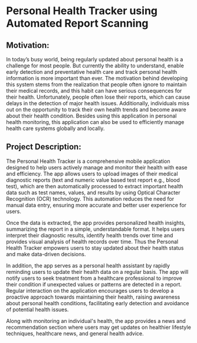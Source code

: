 # Personal Health Tracker using Automated Report Scanning

## Motivation: 
In today’s busy world, being regularly updated about personal health is a challenge for most people. But currently the ability to understand, enable early detection and preventative health care and track personal health information is more important than ever. The motivation behind developing this system stems from the realization that people often ignore to maintain their medical records, and this habit can have serious consequences for their health. Unfortunately, people often lose their reports, which can cause delays in the detection of major health issues. Additionally, individuals miss out on the opportunity to track their own health trends and become aware about their health condition. Besides using this application in personal 
health monitoring, this application can also be used to efficiently manage health care systems globally and locally.

## Project Description:
The Personal Health Tracker is a comprehensive mobile application designed to help users actively manage and monitor their health with ease and efficiency. The app allows users to upload images of their medical diagnostic reports (text and numeric value based test report e.g., blood test), which are then automatically processed to extract important health data such as test names, values, and results by using Optical Character Recognition (OCR) technology. This automation reduces the need for manual data entry, ensuring more accurate and better user experience for users.

Once the data is extracted, the app provides personalized health insights, summarizing the report in a simple, understandable format. It helps users interpret their diagnostic results, identify health trends over time and provides visual analysis of health records over time. Thus the Personal Health Tracker empowers users to stay updated about their health status and make data-driven decisions.

In addition, the app serves as a personal health assistant by rapidly reminding users to update their health data on a regular basis. The app will notify users to seek treatment from a healthcare professional to improve their condition if unexpected values or patterns are detected in a report. Regular interaction on the application encourages users to develop a proactive approach towards maintaining their health, raising awareness about personal health conditions, facilitating early detection and avoidance of potential health issues.

Along with monitoring an individual's health, the app provides a news and recommendation section where users may get updates on healthier lifestyle techniques, healthcare news, and general health advice.